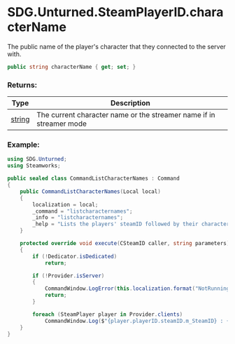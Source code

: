 # SDG.Unturned.SteamPlayerID.characterName

The public name of the player's character that they connected to the server with.

```C#
public string characterName { get; set; }
```

### Returns:

Type | Description
------------ | -------------
[string](https://docs.microsoft.com/en-us/dotnet/api/system.string?view=netframework-3.5) | The current character name or the streamer name if in streamer mode

### Example:

```C#
using SDG.Unturned;
using Steamworks;

public sealed class CommandListCharacterNames : Command
{
    public CommandListCharacterNames(Local local)
    {
		localization = local;
        _command = "listcharacternames";
        _info = "listcharacternames";
        _help = "Lists the players' steamID followed by their character name.";
    }

    protected override void execute(CSteamID caller, string parameters)
    {
        if (!Dedicator.isDedicated)
            return;

        if (!Provider.isServer)
        {
            CommandWindow.LogError(this.localization.format("NotRunningErrorText"));
            return;
        }

        foreach (SteamPlayer player in Provider.clients)
            CommandWindow.Log($"{player.playerID.steamID.m_SteamID} : {player.playerID.characterName}");
    }
}
```